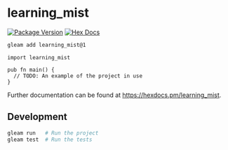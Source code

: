 # learning_mist

[![Package Version](https://img.shields.io/hexpm/v/learning_mist)](https://hex.pm/packages/learning_mist)
[![Hex Docs](https://img.shields.io/badge/hex-docs-ffaff3)](https://hexdocs.pm/learning_mist/)

```sh
gleam add learning_mist@1
```
```gleam
import learning_mist

pub fn main() {
  // TODO: An example of the project in use
}
```

Further documentation can be found at <https://hexdocs.pm/learning_mist>.

## Development

```sh
gleam run   # Run the project
gleam test  # Run the tests
```
